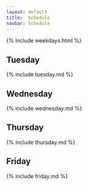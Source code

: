 ```yaml
---
layout: default
title:  Schedule
navbar: Schedule
---
```


{% include weekdays.html %}

## Tuesday

{% include tuesday.md %}

## Wednesday

{% include wednesday.md %}

## Thursday

{% include thursday.md %}

## Friday

{% include friday.md %}
